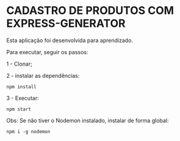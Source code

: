# CADASTRO DE PRODUTOS COM EXPRESS-GENERATOR

Esta aplicação foi desenvolvida para aprendizado.

Para executar, seguir os passos:

1 - Clonar;

2 - instalar as dependências:

```
npm install
```

3 - Executar:
```
npm start
```

Obs: Se não tiver o Nodemon instalado, instalar de forma global:

```
npm i -g nodemon
```